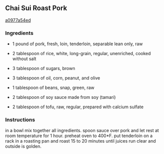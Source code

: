 ## Chai Sui Roast Pork

[a0977a54ed](http://www.food.com/recipe/chai-sui-roast-pork-361299)

### Ingredients

 - 1 pound of pork, fresh, loin, tenderloin, separable lean only, raw

 - 2 tablespoon of rice, white, long-grain, regular, unenriched, cooked without salt

 - 3 tablespoon of sugars, brown

 - 3 tablespoon of oil, corn, peanut, and olive

 - 1 tablespoon of beans, snap, green, raw

 - 2 tablespoon of soy sauce made from soy (tamari)

 - 2 tablespoon of tofu, raw, regular, prepared with calcium sulfate

### Instructions

in a bowl mix together all ingredients. spoon sauce over pork and let rest at room temperature for 1 hour. preheat oven to 400*F. put tenderloin on a rack in a roasting pan and roast 15 to 20 minutes until juices run clear and outside is golden.